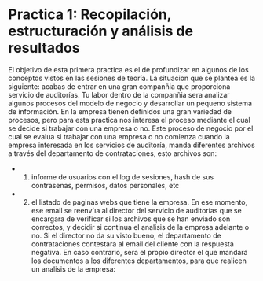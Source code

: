 # Practica 1: Recopilación, estructuración y análisis de resultados
El objetivo de esta primera practica es el de profundizar en algunos de los conceptos vistos en las sesiones de teoría. La situacion que se plantea es la siguiente: acabas de entrar en una gran companñia que proporciona servicio de auditorías. Tu labor dentro de la companñia sera analizar algunos procesos del modelo de negocio y desarrollar un pequeno sistema de información. En la empresa tienen definidos una gran variedad de procesos, pero para esta practica nos interesa el proceso mediante el cual se decide si trabajar con una empresa o no. Este proceso de negocio por el cual se evalua si trabajar con una empresa o no comienza cuando la empresa interesada en los servicios de auditoría, manda diferentes archivos a través del departamento de contrataciones, esto archivos son:
* 1) informe de usuarios con el log de sesiones, hash de sus contrasenas, permisos, datos personales, etc
* 2) el listado de paginas webs que tiene la empresa. En ese momento, ese email se reenv´ıa al director del servicio de auditorías que se encargara de verificar si los archivos que se han enviado son correctos, y decidir si continua el analisis de la empresa adelante o no. Si el director no da su visto bueno, el departamento de contrataciones contestara al email del cliente con la respuesta negativa. En caso contrario, sera el propio director el que mandará los documentos a los diferentes departamentos, para que realicen un analisis de la empresa:
